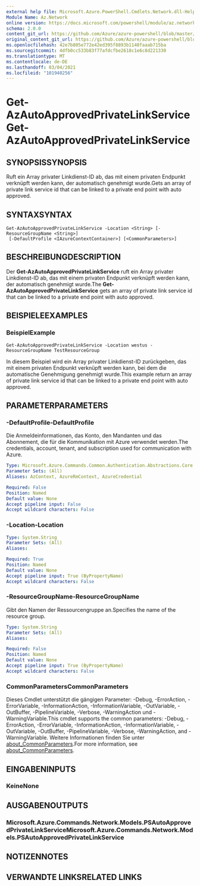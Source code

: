 ```yaml
---
external help file: Microsoft.Azure.PowerShell.Cmdlets.Network.dll-Help.xml
Module Name: Az.Network
online version: https://docs.microsoft.com/powershell/module/az.network/get-azautoapprovedprivatelinkservice
schema: 2.0.0
content_git_url: https://github.com/Azure/azure-powershell/blob/master/src/Network/Network/help/Get-AzAutoApprovedPrivateLinkService.md
original_content_git_url: https://github.com/Azure/azure-powershell/blob/master/src/Network/Network/help/Get-AzAutoApprovedPrivateLinkService.md
ms.openlocfilehash: 42e7b805e772e42ed395f8893b1140faaab715ba
ms.sourcegitcommit: 4dfb0cc533b83f77afdcfbe2618c1e6c8d221330
ms.translationtype: MT
ms.contentlocale: de-DE
ms.lasthandoff: 03/04/2021
ms.locfileid: "101940256"
---
```

# <span data-ttu-id="20446-101">Get-AzAutoApprovedPrivateLinkService</span><span class="sxs-lookup"><span data-stu-id="20446-101">Get-AzAutoApprovedPrivateLinkService</span></span>

## <span data-ttu-id="20446-102">SYNOPSIS</span><span class="sxs-lookup"><span data-stu-id="20446-102">SYNOPSIS</span></span>
<span data-ttu-id="20446-103">Ruft ein Array privater Linkdienst-ID ab, das mit einem privaten Endpunkt verknüpft werden kann, der automatisch genehmigt wurde.</span><span class="sxs-lookup"><span data-stu-id="20446-103">Gets an array of private link service id that can be linked to a private end point with auto approved.</span></span>

## <span data-ttu-id="20446-104">SYNTAX</span><span class="sxs-lookup"><span data-stu-id="20446-104">SYNTAX</span></span>

```
Get-AzAutoApprovedPrivateLinkService -Location <String> [-ResourceGroupName <String>]
 [-DefaultProfile <IAzureContextContainer>] [<CommonParameters>]
```

## <span data-ttu-id="20446-105">BESCHREIBUNG</span><span class="sxs-lookup"><span data-stu-id="20446-105">DESCRIPTION</span></span>
<span data-ttu-id="20446-106">Der **Get-AzAutoApprovedPrivateLinkService** ruft ein Array privater Linkdienst-ID ab, das mit einem privaten Endpunkt verknüpft werden kann, der automatisch genehmigt wurde.</span><span class="sxs-lookup"><span data-stu-id="20446-106">The **Get-AzAutoApprovedPrivateLinkService** gets an array of private link service id that can be linked to a private end point with auto approved.</span></span>

## <span data-ttu-id="20446-107">BEISPIELE</span><span class="sxs-lookup"><span data-stu-id="20446-107">EXAMPLES</span></span>

### <span data-ttu-id="20446-108">Beispiel</span><span class="sxs-lookup"><span data-stu-id="20446-108">Example</span></span>
```
Get-AzAutoApprovedPrivateLinkService -Location westus -ResourceGroupName TestResourceGroup
```

<span data-ttu-id="20446-109">In diesem Beispiel wird ein Array privater Linkdienst-ID zurückgeben, das mit einem privaten Endpunkt verknüpft werden kann, bei dem die automatische Genehmigung genehmigt wurde.</span><span class="sxs-lookup"><span data-stu-id="20446-109">This example return an array of private link service id that can be linked to a private end point with auto approved.</span></span>

## <span data-ttu-id="20446-110">PARAMETER</span><span class="sxs-lookup"><span data-stu-id="20446-110">PARAMETERS</span></span>

### <span data-ttu-id="20446-111">-DefaultProfile</span><span class="sxs-lookup"><span data-stu-id="20446-111">-DefaultProfile</span></span>
<span data-ttu-id="20446-112">Die Anmeldeinformationen, das Konto, den Mandanten und das Abonnement, die für die Kommunikation mit Azure verwendet werden.</span><span class="sxs-lookup"><span data-stu-id="20446-112">The credentials, account, tenant, and subscription used for communication with Azure.</span></span>

```yaml
Type: Microsoft.Azure.Commands.Common.Authentication.Abstractions.Core.IAzureContextContainer
Parameter Sets: (All)
Aliases: AzContext, AzureRmContext, AzureCredential

Required: False
Position: Named
Default value: None
Accept pipeline input: False
Accept wildcard characters: False
```

### <span data-ttu-id="20446-113">-Location</span><span class="sxs-lookup"><span data-stu-id="20446-113">-Location</span></span>
```yaml
Type: System.String
Parameter Sets: (All)
Aliases:

Required: True
Position: Named
Default value: None
Accept pipeline input: True (ByPropertyName)
Accept wildcard characters: False
```

### <span data-ttu-id="20446-114">-ResourceGroupName</span><span class="sxs-lookup"><span data-stu-id="20446-114">-ResourceGroupName</span></span>
<span data-ttu-id="20446-115">Gibt den Namen der Ressourcengruppe an.</span><span class="sxs-lookup"><span data-stu-id="20446-115">Specifies the name of the resource group.</span></span>

```yaml
Type: System.String
Parameter Sets: (All)
Aliases:

Required: False
Position: Named
Default value: None
Accept pipeline input: True (ByPropertyName)
Accept wildcard characters: False
```

### <span data-ttu-id="20446-116">CommonParameters</span><span class="sxs-lookup"><span data-stu-id="20446-116">CommonParameters</span></span>
<span data-ttu-id="20446-117">Dieses Cmdlet unterstützt die gängigen Parameter: -Debug, -ErrorAction, -ErrorVariable, -InformationAction, -InformationVariable, -OutVariable, -OutBuffer, -PipelineVariable, -Verbose, -WarningAction und -WarningVariable.</span><span class="sxs-lookup"><span data-stu-id="20446-117">This cmdlet supports the common parameters: -Debug, -ErrorAction, -ErrorVariable, -InformationAction, -InformationVariable, -OutVariable, -OutBuffer, -PipelineVariable, -Verbose, -WarningAction, and -WarningVariable.</span></span> <span data-ttu-id="20446-118">Weitere Informationen finden Sie unter [about_CommonParameters](http://go.microsoft.com/fwlink/?LinkID=113216).</span><span class="sxs-lookup"><span data-stu-id="20446-118">For more information, see [about_CommonParameters](http://go.microsoft.com/fwlink/?LinkID=113216).</span></span>

## <span data-ttu-id="20446-119">EINGABEN</span><span class="sxs-lookup"><span data-stu-id="20446-119">INPUTS</span></span>

### <span data-ttu-id="20446-120">Keine</span><span class="sxs-lookup"><span data-stu-id="20446-120">None</span></span>

## <span data-ttu-id="20446-121">AUSGABEN</span><span class="sxs-lookup"><span data-stu-id="20446-121">OUTPUTS</span></span>

### <span data-ttu-id="20446-122">Microsoft.Azure.Commands.Network.Models.PSAutoApprovedPrivateLinkService</span><span class="sxs-lookup"><span data-stu-id="20446-122">Microsoft.Azure.Commands.Network.Models.PSAutoApprovedPrivateLinkService</span></span>

## <span data-ttu-id="20446-123">NOTIZEN</span><span class="sxs-lookup"><span data-stu-id="20446-123">NOTES</span></span>

## <span data-ttu-id="20446-124">VERWANDTE LINKS</span><span class="sxs-lookup"><span data-stu-id="20446-124">RELATED LINKS</span></span>

